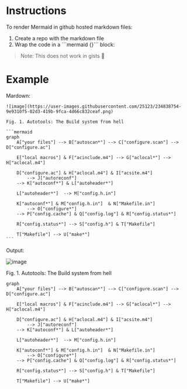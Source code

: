 # Instructions

To render Mermaid in github hosted markdown files:

1. Create a repo with the markdown file
2. Wrap the code in a \`\`\`mermaid {}\`\`\` block:

> Note: This does not work in gists 🥲

# Example 

Mardown:

    ![image](https://user-images.githubusercontent.com/25123/234838754-9e9310f5-02d3-419b-9fca-4d66c832ceaf.png)
    
    Fig. 1. Autotools: The Build system from hell
    
    ```mermaid
    graph 
        A["your files"] --> B["autoscan*"] --> C["configure.scan"] --> D["configure.ac"] 
        
        E["local macros"] & F["acinclude.m4"] --> G["aclocal*"] --> H["aclocal.m4"]

        D["configure.ac"] & H["aclocal.m4"] & I["acsite.m4"] 
            --> J["autoreconf"]
        --> K["autoconf*"] & L["autoheader*"]

        L["autoheader*"]  --> M["config.h.in"]

        K["autoconf*"] & M["config.h.in"]  & N["Makefile.in"]
            --> O["configure*"] 
        --> P["config.cache"] & Q["config.log"] & R["config.status*"]

        R["config.status*"] --> S["config.h"] & T["Makefile"]

        T["Makefile"] --> U["make*"]
    ```
    


Output:

![image](https://user-images.githubusercontent.com/25123/234838754-9e9310f5-02d3-419b-9fca-4d66c832ceaf.png)

Fig. 1. Autotools: The Build system from hell

```mermaid
graph 
    A["your files"] --> B["autoscan*"] --> C["configure.scan"] --> D["configure.ac"] 

    E["local macros"] & F["acinclude.m4"] --> G["aclocal*"] --> H["aclocal.m4"]

    D["configure.ac"] & H["aclocal.m4"] & I["acsite.m4"] 
        --> J["autoreconf"]
    --> K["autoconf*"] & L["autoheader*"]

    L["autoheader*"]  --> M["config.h.in"]

    K["autoconf*"] & M["config.h.in"]  & N["Makefile.in"]
        --> O["configure*"] 
    --> P["config.cache"] & Q["config.log"] & R["config.status*"]

    R["config.status*"] --> S["config.h"] & T["Makefile"]

    T["Makefile"] --> U["make*"]
```

